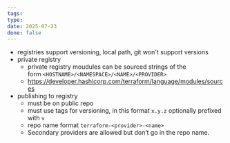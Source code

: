 ```yaml
---
tags: 
type: 
date: 2025-07-23
done: false
---
```

- registries support versioning, local path, git won't support versions
- private registry
	- private registry moudules can be sourced strings of the form `<HOSTNAME>/<NAMESPACE>/<NAME>/<PROVIDER>`
	- https://developer.hashicorp.com/terraform/language/modules/sources
- publishing to registry
	- must be on public repo
	- must use tags for versioning, in this format `x.y.z` optionally prefixed with `v`
	- repo name format `terraform-<provider>-<name>`
	- Secondary providers are allowed but don’t go in the repo name.